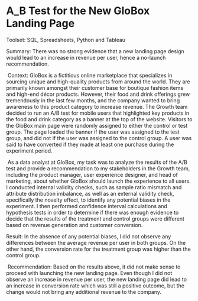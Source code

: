 # A_B Test for the New GloBox Landing Page

Toolset: SQL, Spreadsheets, Python and Tableau

Summary: There was no strong evidence that a new landing page design would lead to an increase in revenue per user, hence a no-launch recommendation.

​
Context: GloBox is a fictitious online marketplace that specializes in sourcing unique and high-quality products from around the world. They are primarily known amongst their customer base for boutique fashion items and high-end décor products. However, their food and drink offerings grew tremendously in the last few months, and the company wanted to bring awareness to this product category to increase revenue. The Growth team decided to run an A/B test for mobile users that highlighted key products in the food and drink category as a banner at the top of the website. Visitors to the GloBox main page were randomly assigned to either the control or test group. The page loaded the banner if the user was assigned to the test group, and did not if the user was assigned to the control group. A user was said to have converted if they made at least one purchase during the experiment period.

​
As a data analyst at GloBox, my task was to analyze the results of the A/B test and provide a recommendation to my stakeholders in the Growth team, including the product manager, user experience designer, and head of marketing, about whether GloBox should launch the experience to all users. I conducted internal validity checks, such as sample ratio mismatch and attribute distribution imbalance, as well as an external validity check, specifically the novelty effect, to identify any potential biases in the experiment. I then performed confidence interval calculations and hypothesis tests in order to determine if there was enough evidence to decide that the results of the treatment and control groups were different based on revenue generation and customer conversion. 


Result: In the absence of any potential biases, I did not observe any differences between the average revenue per user in both groups. On the other hand, the conversion rate for the treatment group was higher than the control group.

​
Recommendation: Based on the results above, it did not make sense to proceed with launching the new landing page. Even though I did not observe an increase in revenue per user, the new landing page did lead to an increase in conversion rate which was still a positive outcome, but the change would not bring any additional revenue to the company. 
